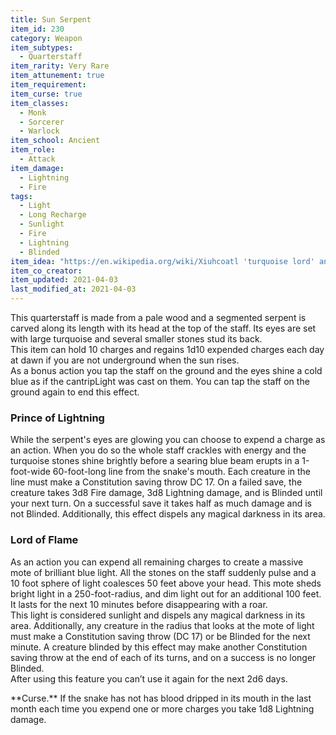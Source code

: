 ```yaml
---
title: Sun Serpent
item_id: 230
category: Weapon
item_subtypes: 
  - Quarterstaff
item_rarity: Very Rare
item_attunement: true
item_requirement: 
item_curse: true
item_classes: 
  - Monk
  - Sorcerer
  - Warlock
item_school: Ancient
item_role: 
  - Attack
item_damage: 
  - Lightning
  - Fire
tags:
  - Light
  - Long Recharge
  - Sunlight
  - Fire
  - Lightning
  - Blinded
item_idea: "https://en.wikipedia.org/wiki/Xiuhcoatl 'turquoise lord' and 'lord of fire'. Huitzilopochtli was apparently known for wielding a staff (or atlatl depending on depiction) which was the weapon form of the avatar of Xiuhtecuhtli, a lesser god. This is me taking artistic liberty of that weapon and those deities."
item_co_creator: 
item_updated: 2021-04-03
last_modified_at: 2021-04-03
---
```


This quarterstaff is made from a pale wood and a segmented serpent is carved along its length with its head at the top of the staff. Its eyes are set with large turquoise and several smaller stones stud its back.    
This item can hold 10 charges and regains 1d10 expended charges each day at dawn if you are not underground when the sun rises.    
As a bonus action you tap the staff on the ground and the eyes shine a cold blue as if the cantrip<magic-spell>Light</magic-spell> was cast on them. You can tap the staff on the ground again to end this effect.    


### Prince of Lightning
While the serpent's eyes are glowing you can choose to expend a charge as an action. When you do so the whole staff crackles with energy and the turquoise stones shine brightly before a searing blue beam erupts in a 1-foot-wide 60-foot-long line from the snake's mouth. Each creature in the line must make a Constitution saving throw DC 17. On a failed save, the creature takes 3d8 Fire damage, 3d8 Lightning damage, and is Blinded until your next turn. On a successful save it takes half as much damage and is not Blinded. Additionally, this effect dispels any magical darkness in its area.

### Lord of Flame
As an action you can expend all remaining charges to create a massive mote of brilliant blue light. All the stones on the staff suddenly pulse and a 10 foot sphere of light coalesces 50 feet above your head. This mote sheds bright light in a 250-foot-radius, and dim light out for an additional 100 feet. It lasts for the next 10 minutes before disappearing with a roar.    
This light is considered sunlight and dispels any magical darkness in its area. Additionally, any creature in the radius that looks at the mote of light must make a Constitution saving throw (DC 17) or be Blinded for the next minute. A creature blinded by this effect may make another Constitution saving throw at the end of each of its turns, and on a success is no longer Blinded.    
After using this feature you can’t use it again for the next 2d6 days.

<!--excerpt-->
<div class="curse">
**Curse.** If the snake has not has blood dripped in its mouth in the last month each time you expend one or more charges you take 1d8 Lightning damage.
</div>
